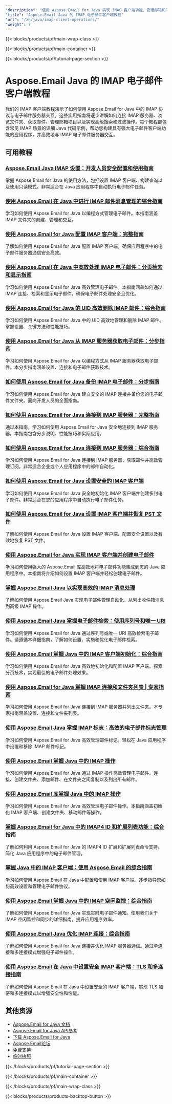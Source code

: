```yaml
---
"description": "使用 Aspose.Email for Java 实现 IMAP 客户端功能、管理邮箱和同步消息的分步教程。"
"title": "Aspose.Email Java 的 IMAP 电子邮件客户端教程"
"url": "/zh/java/imap-client-operations/"
"weight": 7
---
```


{{< blocks/products/pf/main-wrap-class >}}

{{< blocks/products/pf/main-container >}}

{{< blocks/products/pf/tutorial-page-section >}}
# Aspose.Email Java 的 IMAP 电子邮件客户端教程

我们的 IMAP 客户端教程演示了如何使用 Aspose.Email for Java 中的 IMAP 协议与电子邮件服务器交互。这些实用指南将逐步讲解如何连接 IMAP 服务器、浏览文件夹、获取邮件、管理邮箱项目以及实现高级搜索和过滤操作。每个教程都包含常见 IMAP 场景的详细 Java 代码示例，帮助您构建具有强大电子邮件客户端功能的应用程序，并高效地与 IMAP 电子邮件服务器交互。

## 可用教程

### [Aspose.Email Java IMAP 设置：开发人员安全配置和使用指南](./aspose-email-java-imap-setup-usage-guide/)
掌握 Aspose.Email for Java 的使用方法，包括设置 IMAP 客户端、构建查询以及使用只读模式。非常适合在 Java 应用程序中自动执行电子邮件任务。

### [使用 Aspose.Email 在 Java 中进行 IMAP 邮件消息管理的综合指南](./imap-mailmessage-management-java-aspose-email/)
学习如何使用 Aspose.Email for Java 以编程方式管理电子邮件。本指南涵盖 IMAP 文件夹的创建、管理和交互。

### [使用 Aspose.Email for Java 配置 IMAP 客户端：完整指南](./configuring-imap-client-aspose-email-java-guide/)
了解如何使用 Aspose.Email for Java 配置 IMAP 客户端，确保应用程序中的电子邮件服务器通信安全高效。

### [使用 Aspose.Email 在 Java 中高效处理 IMAP 电子邮件：分页检索和显示指南](./imap-email-handling-aspose-java-guide/)
学习如何使用 Aspose.Email for Java 高效管理电子邮件。本指南涵盖如何通过 IMAP 连接、检索和显示电子邮件，确保电子邮件处理安全且优化。

### [使用 Aspose.Email for Java 的 UID 高效删除 IMAP 邮件：综合指南](./delete-imap-messages-using-uids-aspose-email-java/)
学习如何使用 Aspose.Email for Java 中的 UID 高效地管理和删除 IMAP 邮件。掌握设置、关键方法和性能技巧。

### [使用 Aspose.Email for Java 从 IMAP 服务器获取电子邮件：分步指南](./fetch-emails-imap-aspose-java/)
学习如何使用 Aspose.Email for Java 以编程方式从 IMAP 服务器获取电子邮件。本分步指南涵盖设置、连接和电子邮件获取技术。

### [如何使用 Aspose.Email for Java 备份 IMAP 电子邮件：分步指南](./imap-backup-aspose-email-java-guide/)
学习如何使用 Aspose.Email for Java 建立安全的 IMAP 连接并备份您的电子邮件文件夹。面向开发人员的全面指南。

### [如何使用 Aspose.Email for Java 连接到 IMAP 服务器：完整指南](./aspose-email-java-imap-connection-guide/)
通过本指南，学习如何使用 Aspose.Email for Java 安全地连接到 IMAP 服务器。本指南包含分步说明、性能技巧和实际应用。

### [如何使用 Aspose.Email for Java 连接到 IMAP 服务器：综合指南](./aspose-email-java-imap-connection-fetch-unsubscribe/)
学习如何使用 Aspose.Email for Java 连接到 IMAP 服务器，获取邮件并高效管理订阅。非常适合企业或个人应用程序中的邮件自动化。

### [如何使用 Aspose.Email for Java 设置安全的 IMAP 客户端](./aspose-email-java-secure-imap-client-setup/)
学习如何使用 Aspose.Email for Java 安全地初始化 IMAP 客户端并创建多封电子邮件。非常适合在您的应用程序中自动执行电子邮件任务。

### [如何使用 Aspose.Email for Java 设置 IMAP 客户端并恢复 PST 文件](./setup-imap-client-aspose-email-java/)
了解如何使用 Aspose.Email for Java 设置 IMAP 客户端、配置安全设置以及有效地恢复 PST 文件。

### [使用 Aspose.Email for Java 实现 IMAP 客户端并创建电子邮件](./implement-imap-client-email-aspose-java/)
学习如何使用强大的 Aspose.Email 库高效地将电子邮件功能集成到您的 Java 应用程序中。本指南将介绍如何设置 IMAP 客户端并轻松创建电子邮件。

### [掌握 Aspose.Email Java 以实现高效的 IMAP 消息处理](./mastering-aspose-email-java-imap-handling/)
了解如何使用 Aspose.Email Java 实现电子邮件管理自动化，从列出收件箱消息到高级 IMAP 操作。

### [使用 Aspose.Email Java 掌握电子邮件检索：使用序列号和唯一 URI](./master-email-retrieval-aspose-email-java-sequence-unique-uri/)
学习如何使用 Aspose.Email for Java 通过序列号或唯一 URI 高效检索电子邮件。请遵循本详细指南，了解如何设置、实施和优化电子邮件检索。

### [使用 Aspose.Email 掌握 Java 中的 IMAP 客户端初始化：综合指南](./imap-client-initialization-java-aspose-email/)
学习如何使用 Aspose.Email for Java 高效地初始化和配置 IMAP 客户端。探索分页技术，实现最佳的电子邮件处理效果。

### [使用 Aspose.Email for Java 掌握 IMAP 连接和文件夹列表 | 专家指南](./master-aspose-email-java-imap-folder-listing/)
学习如何使用 Aspose.Email for Java 连接到 IMAP 服务器并列出文件夹。本专家指南涵盖设置、连接和文件夹列表。

### [使用 Aspose.Email Java 掌握 IMAP 标志：高效的电子邮件标志管理](./aspose-email-java-imap-flags-management/)
学习如何使用 Aspose.Email for Java 高效管理邮件标记。轻松在 Java 应用程序中设置和移除 IMAP 邮件标记。

### [使用 Aspose.Email 掌握 Java 中的 IMAP 操作](./java-imap-operations-aspose-email/)
学习如何使用 Aspose.Email for Java 通过 IMAP 操作高效管理电子邮件。连接、创建文件夹、添加邮件、在文件夹之间复制以及列出所有邮件。

### [使用 Aspose.Email 库掌握 Java 中的 IMAP 操作](./master-imap-operations-java-aspose-email/)
学习如何使用 Aspose.Email for Java 高效管理电子邮件操作。本指南涵盖初始化 IMAP 客户端、创建文件夹、移动邮件等操作。

### [掌握 Aspose.Email for Java 中的 IMAP4 ID 和扩展列表功能：综合指南](./master-imap4-id-extended-list-aspose-email-java/)
了解如何利用 Aspose.Email for Java 的 IMAP4 ID 扩展和扩展列表命令支持。简化 Java 应用程序中的电子邮件管理。

### [掌握 Java 中的 IMAP 客户端：使用 Aspose.Email 的综合指南](./master-imap-clients-java-aspose-email/)
学习如何使用 Aspose.Email 在 Java 中配置和使用 IMAP 客户端。逐步指导您如何高效设置和管理电子邮件协议。

### [使用 Aspose.Email 掌握 Java 中的 IMAP 空闲监控：综合指南](./aspose-email-java-imap-idle-monitoring-synchronization/)
了解如何使用 Aspose.Email for Java 实现实时电子邮件通知。使用我们关于 IMAP 空闲监控和同步的详细指南，提升应用程序效率。

### [使用 Aspose.Email Java 优化 IMAP 连接：综合指南](./aspose-email-java-imap-optimization-guide/)
了解如何使用 Aspose.Email for Java 连接并优化 IMAP 服务器通信。通过单连接和多连接模式增强电子邮件操作。

### [使用 Aspose.Email 在 Java 中设置安全 IMAP 客户端：TLS 和多连接指南](./secure-imap-client-java-aspose-tls/)
了解如何使用 Aspose.Email 在 Java 中设置安全的 IMAP 客户端，实现 TLS 加密和多连接模式以增强安全性和性能。

## 其他资源

- [Aspose.Email for Java 文档](https://docs.aspose.com/email/java/)
- [Aspose.Email for Java API参考](https://reference.aspose.com/email/java/)
- [下载 Aspose.Email for Java](https://releases.aspose.com/email/java/)
- [Aspose.Email论坛](https://forum.aspose.com/c/email)
- [免费支持](https://forum.aspose.com/)
- [临时执照](https://purchase.aspose.com/temporary-license/)

{{< /blocks/products/pf/tutorial-page-section >}}

{{< /blocks/products/pf/main-container >}}

{{< /blocks/products/pf/main-wrap-class >}}

{{< blocks/products/products-backtop-button >}}